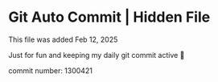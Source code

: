# Git Auto Commit | Hidden File

This file was added Feb 12, 2025

Just for fun and keeping my daily git commit active 🤪

commit number: 1300421
